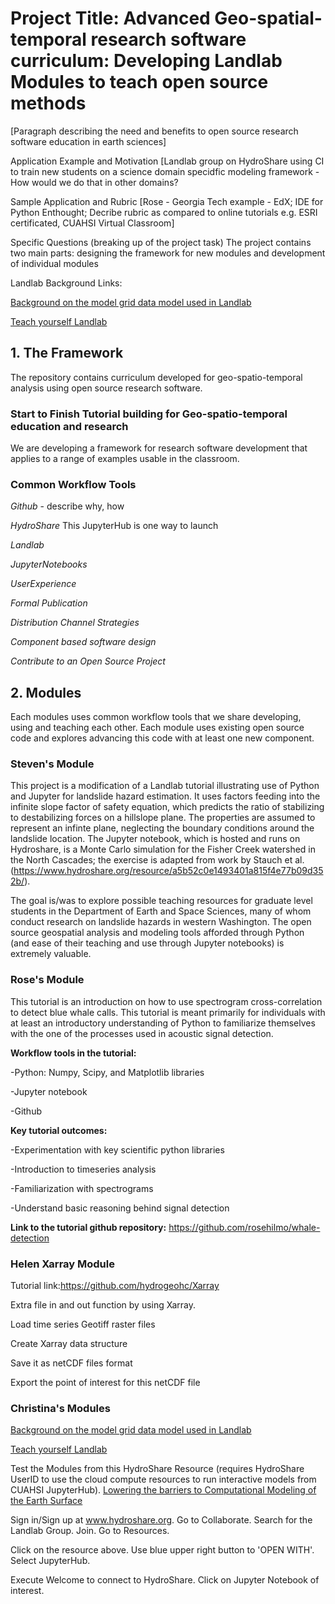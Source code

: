 # Project Title: Advanced Geo-spatial-temporal research software curriculum: Developing Landlab Modules to teach open source methods

[Paragraph describing the need and benefits to open source research software education in earth sciences]

Application Example and Motivation
[Landlab group on HydroShare using CI to train new students on a science domain specidfic modeling framework - How would we do that in other domains? 

Sample Application and Rubric
[Rose - Georgia Tech example - EdX; IDE for Python Enthought;  Decribe rubric as compared to online tutorials e.g. ESRI certificated, CUAHSI Virtual Classroom]

Specific Questions (breaking up of the project task)
The project contains two main parts: designing the framework for new modules and development of individual modules 

Landlab Background Links:

[Background on the model grid data model used in Landlab](https://nbviewer.jupyter.org/github/landlab/tutorials/blob/master/grid_object_demo/grid_object_demo.ipynb)

[Teach yourself Landlab](https://github.com/landlab/landlab/wiki/Teach-Yourself-Landlab!)


## 1. The Framework
The repository contains curriculum developed for geo-spatio-temporal analysis using open source research software.

### Start to Finish Tutorial building for Geo-spatio-temporal education and research
We are developing a framework for research software development that applies to a range of examples usable in the classroom. 

### Common Workflow Tools

_Github_  - describe why, how

_HydroShare_  This JupyterHub is one way to launch

_Landlab_

_JupyterNotebooks_

_UserExperience_

_Formal Publication_

_Distribution Channel Strategies_

_Component based software design_

_Contribute to an Open Source Project_

## 2. Modules
Each modules uses common workflow tools that we share developing, using and teaching each other.  Each module uses existing open source code and explores advancing this code with at least one new component. 

### Steven's Module
This project is a modification of a Landlab tutorial illustrating use of Python and Jupyter for landslide hazard estimation.  It uses factors feeding into the infinite slope factor of safety equation, which predicts the ratio of stabilizing to destabilizing forces on a hillslope plane. The properties are assumed to represent an infinte plane, neglecting the boundary conditions around the landslide location.  The Jupyter notebook, which is hosted and runs on Hydroshare, is a Monte Carlo simulation for the Fisher Creek watershed in the North Cascades; the exercise is adapted from work by Stauch et al. (https://www.hydroshare.org/resource/a5b52c0e1493401a815f4e77b09d352b/).

The goal is/was to explore possible teaching resources for graduate level students in the Department of Earth and Space Sciences, many of whom conduct research on landslide hazards in western Washington.  The open source geospatial analysis and modeling tools afforded through Python (and ease of their teaching and use through Jupyter notebooks) is extremely valuable.

###  Rose's Module

This tutorial is an introduction on how to use spectrogram cross-correlation to detect blue whale calls. This tutorial is meant primarily for individuals with at least an introductory understanding of Python to familiarize themselves with the one of the processes used in acoustic signal detection. 

**Workflow tools in the tutorial:**

-Python: Numpy, Scipy, and Matplotlib libraries

-Jupyter notebook

-Github

**Key tutorial outcomes:**

-Experimentation with key scientific python libraries

-Introduction to timeseries analysis

-Familiarization with spectrograms

-Understand basic reasoning behind signal detection

**Link to the tutorial github repository:** https://github.com/rosehilmo/whale-detection 


### Helen Xarray Module

Tutorial link:https://github.com/hydrogeohc/Xarray

Extra file in and out function by using Xarray.

Load time series Geotiff raster files

Create Xarray data structure 

Save it as netCDF files format

Export the point of interest for this netCDF file

### Christina's Modules

[Background on the model grid data model used in Landlab](https://nbviewer.jupyter.org/github/landlab/tutorials/blob/master/grid_object_demo/grid_object_demo.ipynb)

[Teach yourself Landlab](https://github.com/landlab/landlab/wiki/Teach-Yourself-Landlab!)

Test the Modules from this HydroShare Resource (requires HydroShare UserID to use the cloud compute resources to run interactive models from CUAHSI JupyterHub). 
[Lowering the barriers to Computational Modeling of the Earth Surface](https://www.hydroshare.org/resource/70b977e22af544f8a7e5a803935c329c/)

Sign in/Sign up at www.hydroshare.org. Go to Collaborate. Search for the Landlab Group. Join. Go to Resources. 

Click on the resource above. Use blue upper right button to 'OPEN WITH'. Select JupyterHub. 

Execute Welcome to connect to HydroShare. Click on Jupyter Notebook of interest.  


